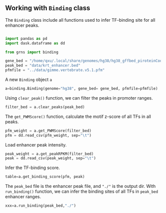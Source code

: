 ## Working with `Binding` class
The `Binding` class include all functions used to infer TF-binding site for all enhancer peaks.

```python

import pandas as pd
import dask.dataframe as dd

from grns import binding
```

```python
gene_bed = "/home/qxu/.local/share/genomes/hg38/hg38_gffbed_piroteinCoding.bed"
peak_bed = "data/krt_enhancer.bed"
pfmfile = "../data/gimme.vertebrate.v5.1.pfm"
```

A new `Binding` object `a`
```python
a=binding.Binding(genome="hg38", gene_bed= gene_bed, pfmfile=pfmfile)
```

Using `clear_peak()` function, we can filter the peaks in promoter ranges. 
```python
filter_bed = a.clear_peaks(peak_bed)
```

The `get_PWMScore()` function, calculate the motif z-score of all TFs in all peaks.
```python
pfm_weight = a.get_PWMScore(filter_bed)
pfm = dd.read_csv(pfm_weight, sep="\t")
```

Load enhancer peak intensity.
```python
peak_weight = a.get_peakRPKM(filter_bed)
peak = dd.read_csv(peak_weight, sep="\t")
```

Infer the TF-binding score.
```python
table=a.get_binding_score(pfm, peak)
```

The `peak_bed` file is the enhancer peak file, and `"./"` is the output dir. With `run_binding()` function, we can infer the binding sites of all TFs in `peak_bed` enhancer ranges.

```python
xxx=a.run_binding(peak_bed,"./")
```
